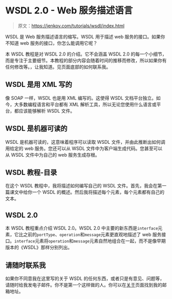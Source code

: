# WSDL 2.0 - Web 服务描述语言

> 原文：<https://jenkov.com/tutorials/wsdl/index.html>

WSDL 是 Web 服务描述语言的缩写。WSDL 用于描述 web 服务的接口。如果你不知道 web 服务的接口，你怎么能调用它呢？

本 WSDL 教程是对 WSDL 2.0 的介绍。它不会涵盖 WSDL 2.0 的每一个小细节，而是专注于主要细节。本教程的部分内容会随着时间的推移而修改，所以如果你有任何修改等。，让我知道。见页面底部的如何联系我。

## WSDL 是用 XML 写的

像 SOAP 一样，WSDL 也是用 XML 编写的。这使得 WSDL 文档平台独立。如今，大多数编程语言和平台都有 XML 解析工具，所以无论您使用什么语言或平台，都应该能够解析 WSDL 文件。

## WSDL 是机器可读的

WSDL 是机器可读的，这意味着程序可以读取 WSDL 文件，并由此推断出如何调用给定的 web 服务。您还可以从 WSDL 文件中为客户端生成代码。您甚至可以从 WSDL 文件中为自己的 web 服务生成存根。

## WSDL 教程-目录

在这个 WSDL 教程中，我将描述如何编写自己的 WSDL 文件。首先，我会在第一篇课文中给你一个 WSDL 的概述。然后我将描述每个元素，每个元素都有自己的文本。

## WSDL 2.0

本 WSDL 教程重点介绍 WSDL 2.0。WSDL 2.0 中主要的新东西是`interface`元素，它比之前的`portType`、`operation`和`message`元素更直观地描述了 web 服务接口。`interface`元素将`operation`和`message`元素自然地组合在一起，而不是像早期版本的《WSDL》那样分别列出。

## 请随时联系我

如果你不同意我在这里写的关于 WSDL 的任何东西，或者只是有意见、问题等，请随时给我发电子邮件。你不是第一个这样做的人。你可以在[关于](http://jenkov.com/about/index.html)页面找到我的邮箱地址。